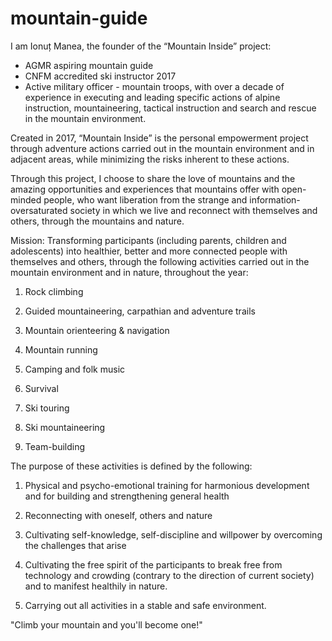 # mountain-guide
I am Ionuț Manea, the founder of the “Mountain Inside” project:
- AGMR aspiring mountain guide
- CNFM accredited ski instructor 2017
- Active military officer - mountain troops, with over a decade of experience in executing and leading specific actions of alpine instruction, mountaineering, tactical instruction and search and rescue in the mountain environment.

Created in 2017, “Mountain Inside” is the personal empowerment project through adventure actions carried out in the mountain environment and in adjacent areas, while minimizing the risks inherent to these actions.

Through this project, I choose to share the love of mountains and the amazing opportunities and experiences that mountains offer with open-minded people, who want liberation from the strange and information-oversaturated society in which we live and reconnect with themselves and others, through the mountains and nature.

Mission:
Transforming participants (including parents, children and adolescents) into healthier, better and more connected people with themselves and others, through the following activities carried out in the mountain environment and in nature, throughout the year:

1. Rock climbing

2. Guided mountaineering, carpathian and adventure trails

3. Mountain orienteering & navigation

4. Mountain running

5. Camping and folk music

6. Survival

7. Ski touring

8. Ski mountaineering

9. Team-building

The purpose of these activities is defined by the following:

1. Physical and psycho-emotional training for harmonious development and for building and strengthening general health

2. Reconnecting with oneself, others and nature

3. Cultivating self-knowledge, self-discipline and willpower by overcoming the challenges that arise

4. Cultivating the free spirit of the participants to break free from technology and crowding (contrary to the direction of current society) and to manifest healthily in nature.

5. Carrying out all activities in a stable and safe environment.

"Climb your mountain and you'll become one!"
